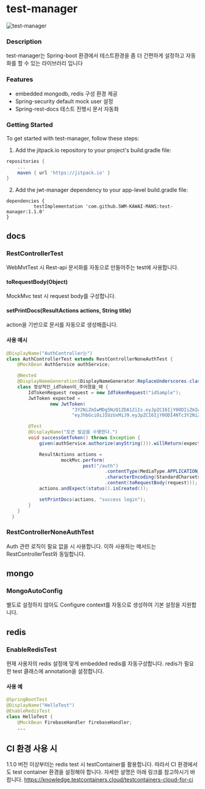# test-manager


![test-manager](https://socialify.git.ci/SWM-KAWAI-MANS/test-manager/image?description=1&descriptionEditable=&font=Raleway&language=1&name=1&owner=1&pattern=Floating%20Cogs&stargazers=1&theme=Light)

### Description
test-manager는 Spring-boot 환경에서 테스트환경을 좀 더 간편하게 설정하고 자동화를 할 수 있는 라이브러리 입니다
### Features
- embedded mongodb, redis 구성 환경 제공
- Spring-security default mock user 설정
- Spring-rest-docs 테스트 진행시 문서 자동화

### Getting Started
To get started with test-manager, follow these steps:

1. Add the jitpack.io repository to your project's build.gradle file:
```gradle
repositories {
    ...
    maven { url 'https://jitpack.io' }
}
```

2. Add the jwt-manager dependency to your app-level build.gradle file:
```
dependencies {
	      testImplementation 'com.github.SWM-KAWAI-MANS:test-manager:1.1.0'
}
```

## docs
### RestControllerTest
WebMvtTest 시 Rest-api 문서화를 자동으로 만들어주는 test에 사용합니다.

#### toRequestBody(Object)
MockMvc test 시 request body를 구성합니다.

#### setPrintDocs(ResultActions actions, String title)
action을 기반으로 문서를 자동으로 생성해줍니다.

#### 사용 예시
```java
@DisplayName("AuthController는")
class AuthControllerTest extends RestControllerNoneAuthTest {
    @MockBean AuthService authService;

    @Nested
    @DisplayNameGeneration(DisplayNameGenerator.ReplaceUnderscores.class)
    class 정상적인_idToken이_주어졌을_때 {
        IdTokenRequest request = new IdTokenRequest("idSample");
        JwtToken expected =
                new JwtToken(
                        "3Y2NiZmIwMDg5NzQ1ZDA1ZiIs.eyJpZCI6IjY0ODIiZmIwMDg5NzQ1ZD4NTc3Y2NiZmIwMDg5NzQ1ZDA1ZiIsImV4cCI6MTY4NzMwNzY1NH0.4Jka7hW3NWESLOOmNj-_XK-Yf9TKoxW42Vq_aMO6jB_uIp6-mpdamJ43F7ADu57RTkbCnMJ8b06TA5kLEIlJqQ",
                        "eyJhbGciOiJIUzUxMiJ9.eyJpZCI6IjY0ODI4NTc3Y2NiZmIwMDg5NzQ1ZDA1ZiIsImV4cCI6MTY4NzMwNzY1NH0.4Jka7hW3NWESLOOmNj-_XK-Yf9TKoxW42Vq_aMO6jB_uIp6-mpdamJ43F7ADu57RTkbCnMJ8b06TA5kLEIlJqQ");

        @Test
        @DisplayName("토큰 발급을 수행한다.")
        void successGetToken() throws Exception {
            given(authService.authorize(anyString())).willReturn(expected);

            ResultActions actions =
                    mockMvc.perform(
                            post("/auth")
                                    .contentType(MediaType.APPLICATION_JSON)
                                    .characterEncoding(StandardCharsets.UTF_8)
                                    .content(toRequestBody(request)));
            actions.andExpect(status().isCreated());

            setPrintDocs(actions, "success login");
        }
    }
  }
```

### RestControllerNoneAuthTest
Auth 관련 로직이 필요 없을 시 사용합니다. 이하 사용하는 메서드는 RestControllerTest와 동일합니다.


## mongo
### MongoAutoConfig
별도로 설정하지 않아도 Configure context를 자동으로 생성하여 기본 설정을 지원합니다.

## redis
### EnableRedisTest
현재 사용자의 redis 설정에 맞게 embedded redis를 자동구성합니다.
redis가 필요한 test 클래스에 annotation을 설정합니다.
#### 사용 예
```java
@SpringBootTest
@DisplayName("HelloTest")
@EnableRedisTest
class HelloTest {
    @MockBean FirebaseHandler firebaseHandler;
    ...
```

## CI 환경 사용 시
1.1.0 버전 이상부터는 redis test 시 testContainer를 활용합니다.
따라서 CI 환경에서도 test container 환경을 설정해야 합니다.
자세한 설명은 아래 링크를 참고하시기 바랍니다.
https://knowledge.testcontainers.cloud/testcontainers-cloud-for-ci
